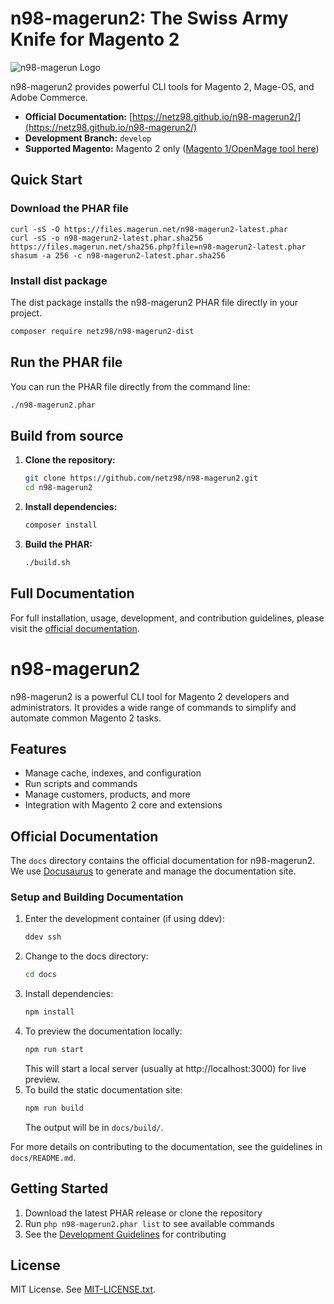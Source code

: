 # n98-magerun2: The Swiss Army Knife for Magento 2

![n98-magerun Logo](.github/doc/magerun-logo.png)

n98-magerun2 provides powerful CLI tools for Magento 2, Mage-OS, and Adobe Commerce.

- **Official Documentation:** [https://netz98.github.io/n98-magerun2/](https://netz98.github.io/n98-magerun2/)
- **Development Branch:** `develop`
- **Supported Magento:** Magento 2 only ([Magento 1/OpenMage tool here](https://github.com/netz98/n98-magerun))

## Quick Start

### Download the PHAR file

```
curl -sS -O https://files.magerun.net/n98-magerun2-latest.phar
curl -sS -o n98-magerun2-latest.phar.sha256 https://files.magerun.net/sha256.php?file=n98-magerun2-latest.phar
shasum -a 256 -c n98-magerun2-latest.phar.sha256
```

### Install dist package

The dist package installs the n98-magerun2 PHAR file directly in your project.

```sh
composer require netz98/n98-magerun2-dist
```
## Run the PHAR file

You can run the PHAR file directly from the command line:

```bash
./n98-magerun2.phar
```

## Build from source

1. **Clone the repository:**
   ```bash
   git clone https://github.com/netz98/n98-magerun2.git
   cd n98-magerun2
   ```
2. **Install dependencies:**
   ```bash
   composer install
   ```
3. **Build the PHAR:**
   ```bash
   ./build.sh
   ```

## Full Documentation

For full installation, usage, development, and contribution guidelines, please visit the [official documentation](https://netz98.github.io/n98-magerun2/).

# n98-magerun2

n98-magerun2 is a powerful CLI tool for Magento 2 developers and administrators. It provides a wide range of commands to simplify and automate common Magento 2 tasks.

## Features
- Manage cache, indexes, and configuration
- Run scripts and commands
- Manage customers, products, and more
- Integration with Magento 2 core and extensions

## Official Documentation

The `docs` directory contains the official documentation for n98-magerun2. We use [Docusaurus](https://docusaurus.io/) to generate and manage the documentation site.

### Setup and Building Documentation

1. Enter the development container (if using ddev):
   ```bash
   ddev ssh
   ```
2. Change to the docs directory:
   ```bash
   cd docs
   ```
3. Install dependencies:
   ```bash
   npm install
   ```
4. To preview the documentation locally:
   ```bash
   npm run start
   ```
   This will start a local server (usually at http://localhost:3000) for live preview.
5. To build the static documentation site:
   ```bash
   npm run build
   ```
   The output will be in `docs/build/`.

For more details on contributing to the documentation, see the guidelines in `docs/README.md`.

## Getting Started

1. Download the latest PHAR release or clone the repository
2. Run `php n98-magerun2.phar list` to see available commands
3. See the [Development Guidelines](./DEVELOPMENT.md) for contributing

## License

MIT License. See [MIT-LICENSE.txt](../MIT-LICENSE.txt).
